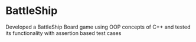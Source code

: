 # BattleShip
Developed a BattleShip Board game using OOP concepts of C++ and tested its functionality with assertion based test cases
